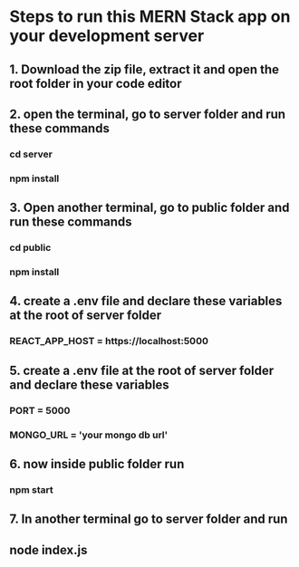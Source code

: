 # Steps to run this MERN Stack app on your development server      
## 1. Download the zip file, extract it and open the root folder in your code editor      
## 2. open the terminal, go to server folder and run these commands    
### cd server    
### npm install
## 3. Open another terminal, go to public folder and run these commands
### cd public    
### npm install     
## 4. create a .env file and declare these variables at the root of server folder   
### REACT_APP_HOST = https://localhost:5000    
## 5. create a .env file at the root of server folder and declare these variables    
### PORT = 5000
### MONGO_URL = 'your mongo db url'     
## 6. now inside public folder run   
### npm start
## 7. In another terminal go to server folder and run
## node index.js

